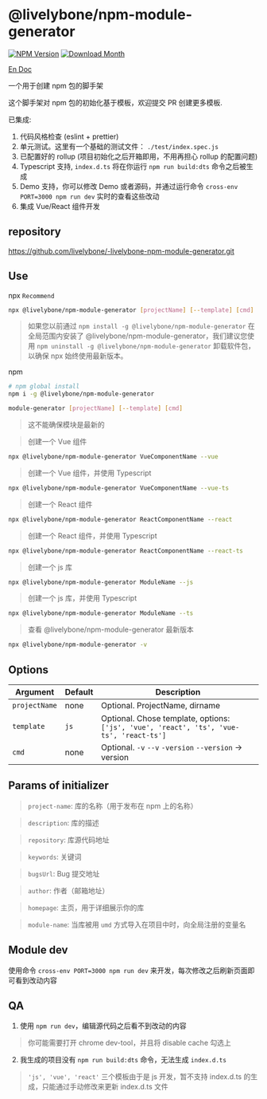 # @livelybone/npm-module-generator
[![NPM Version](http://img.shields.io/npm/v/@livelybone/npm-module-generator.svg?style=flat-square)](https://www.npmjs.com/package/@livelybone/npm-module-generator)
[![Download Month](http://img.shields.io/npm/dm/@livelybone/npm-module-generator.svg?style=flat-square)](https://www.npmjs.com/package/@livelybone/npm-module-generator)

[En Doc](./README.md)

一个用于创建 npm 包的脚手架

这个脚手架对 npm 包的初始化基于模板，欢迎提交 PR 创建更多模板.

已集成: 
1. 代码风格检查 (eslint + prettier)
2. 单元测试。这里有一个基础的测试文件： `./test/index.spec.js`
3. 已配置好的 rollup (项目初始化之后开箱即用，不用再担心 rollup 的配置问题)
4. Typescript 支持, `index.d.ts` 将在你运行 `npm run build:dts` 命令之后被生成
5. Demo 支持，你可以修改 Demo 或者源码，并通过运行命令 `cross-env PORT=3000 npm run dev` 实时的查看这些改动 
6. 集成 Vue/React 组件开发

## repository
https://github.com/livelybone/-livelybone-npm-module-generator.git

## Use
npx `Recommend`

```bash
npx @livelybone/npm-module-generator [projectName] [--template] [cmd]
```
> 如果您以前通过 `npm install -g @livelybone/npm-module-generator` 在全局范围内安装了 @livelybone/npm-module-generator，我们建议您使用 `npm uninstall -g @livelybone/npm-module-generator` 卸载软件包，以确保 npx 始终使用最新版本。

npm

```bash
# npm global install
npm i -g @livelybone/npm-module-generator

module-generator [projectName] [--template] [cmd]
```
> 这不能确保模块是最新的

> 创建一个 Vue 组件

```bash
npx @livelybone/npm-module-generator VueComponentName --vue
```

> 创建一个 Vue 组件，并使用 Typescript

```bash
npx @livelybone/npm-module-generator VueComponentName --vue-ts
```

> 创建一个 React 组件

```bash
npx @livelybone/npm-module-generator ReactComponentName --react
```

> 创建一个 React 组件，并使用 Typescript

```bash
npx @livelybone/npm-module-generator ReactComponentName --react-ts
```

> 创建一个 js 库

```bash
npx @livelybone/npm-module-generator ModuleName --js
```

> 创建一个 js 库，并使用 Typescript

```bash
npx @livelybone/npm-module-generator ModuleName --ts
```

> 查看 @livelybone/npm-module-generator 最新版本

```bash
npx @livelybone/npm-module-generator -v
```

## Options
|Argument|Default|Description|
|--------|-------|-----------|
|`projectName`|none|Optional. ProjectName, dirname|
|`template`|`js`|Optional. Chose template, options: `['js', 'vue', 'react', 'ts', 'vue-ts', 'react-ts']`|
|`cmd`|none|Optional. `-v` `--v` `-version` `--version` -> version |

## Params of initializer

> `project-name`: 库的名称（用于发布在 npm 上的名称）

> `description`: 库的描述

> `repository`: 库源代码地址

> `keywords`: 关键词

> `bugsUrl`: Bug 提交地址

> `author`: 作者（邮箱地址）

> `homepage`: 主页，用于详细展示你的库

> `module-name`: 当库被用 `umd` 方式导入在项目中时，向全局注册的变量名

## Module dev
使用命令 `cross-env PORT=3000 npm run dev` 来开发，每次修改之后刷新页面即可看到改动内容

## QA
1. 使用 `npm run dev`，编辑源代码之后看不到改动的内容
> 你可能需要打开 chrome dev-tool，并且将 disable cache 勾选上

2. 我生成的项目没有 `npm run build:dts` 命令，无法生成 `index.d.ts`
> `'js', 'vue', 'react'` 三个模板由于是 js 开发，暂不支持 index.d.ts 的生成，只能通过手动修改来更新 index.d.ts 文件
